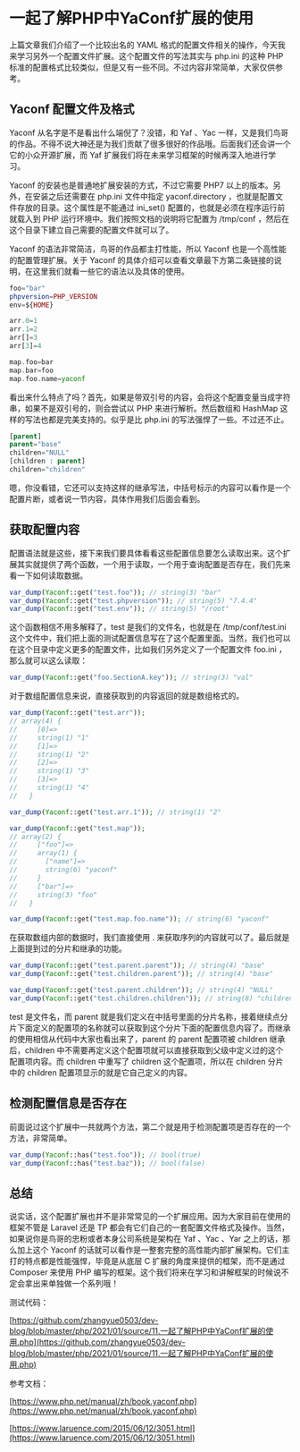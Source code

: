 # 一起了解PHP中YaConf扩展的使用

上篇文章我们介绍了一个比较出名的 YAML 格式的配置文件相关的操作，今天我来学习另外一个配置文件扩展。这个配置文件的写法其实与 php.ini 的这种 PHP 标准的配置格式比较类似，但是又有一些不同。不过内容非常简单，大家仅供参考。

## Yaconf 配置文件及格式

Yaconf 从名字是不是看出什么端倪了？没错，和 Yaf 、Yac 一样，又是我们鸟哥的作品。不得不说大神还是为我们贡献了很多很好的作品哦。后面我们还会讲一个它的小众开源扩展，而 Yaf 扩展我们将在未来学习框架的时候再深入地进行学习。

Yaconf 的安装也是普通地扩展安装的方式，不过它需要 PHP7 以上的版本。另外，在安装之后还需要在 php.ini 文件中指定 yaconf.directory ，也就是配置文件存放的目录。这个属性是不能通过 ini_set() 配置的，也就是必须在程序运行前就载入到 PHP 运行环境中。我们按照文档的说明将它配置为 /tmp/conf ，然后在这个目录下建立自己需要的配置文件就可以了。

Yaconf 的语法非常简洁，鸟哥的作品都主打性能，所以 Yaconf 也是一个高性能的配置管理扩展。关于 Yaconf 的具体介绍可以查看文章最下方第二条链接的说明，在这里我们就看一些它的语法以及具体的使用。

```php
foo="bar"
phpversion=PHP_VERSION
env=${HOME}

arr.0=1
arr.1=2
arr[]=3
arr[3]=4

map.foo=bar
map.bar=foo
map.foo.name=yaconf
```

看出来什么特点了吗？首先，如果是带双引号的内容，会将这个配置变量当成字符串，如果不是双引号的，则会尝试以 PHP 来进行解析。然后数组和 HashMap 这样的写法也都是完美支持的。似乎是比 php.ini 的写法强悍了一些。不过还不止。

```php
[parent]
parent="base"
children="NULL"
[children : parent]
children="children"
```

嗯，你没看错，它还可以支持这样的继承写法，中括号标示的内容可以看作是一个配置片断，或者说一节内容，具体作用我们后面会看到。

## 获取配置内容

配置语法就是这些，接下来我们要具体看看这些配置信息要怎么读取出来。这个扩展其实就提供了两个函数，一个用于读取，一个用于查询配置是否存在，我们先来看一下如何读取数据。

```php
var_dump(Yaconf::get("test.foo")); // string(3) "bar"
var_dump(Yaconf::get("test.phpversion")); // string(5) "7.4.4"
var_dump(Yaconf::get("test.env")); // string(5) "/root"
```

这个函数相信不用多解释了，test 是我们的文件名，也就是在 /tmp/conf/test.ini 这个文件中，我们把上面的测试配置信息写在了这个配置里面。当然，我们也可以在这个目录中定义更多的配置文件，比如我们另外定义了一个配置文件 foo.ini ，那么就可以这么读取：

```php
var_dump(Yaconf::get("foo.SectionA.key")); // string(3) "val"
```

对于数组配置信息来说，直接获取到的内容返回的就是数组格式的。

```php
var_dump(Yaconf::get("test.arr"));
// array(4) {
//     [0]=>
//     string(1) "1"
//     [1]=>
//     string(1) "2"
//     [2]=>
//     string(1) "3"
//     [3]=>
//     string(1) "4"
//   }

var_dump(Yaconf::get("test.arr.1")); // string(1) "2"

var_dump(Yaconf::get("test.map"));
// array(2) {
//     ["foo"]=>
//     array(1) {
//       ["name"]=>
//       string(6) "yaconf"
//     }
//     ["bar"]=>
//     string(3) "foo"
//   }

var_dump(Yaconf::get("test.map.foo.name")); // string(6) "yaconf"
```

在获取数组内部的数据时，我们直接使用 . 来获取序列的内容就可以了。最后就是上面提到过的分片和继承的功能。

```php
var_dump(Yaconf::get("test.parent.parent")); // string(4) "base"
var_dump(Yaconf::get("test.children.parent")); // string(4) "base"

var_dump(Yaconf::get("test.parent.children")); // string(4) "NULL"
var_dump(Yaconf::get("test.children.children")); // string(8) "children"
```

test 是文件名，而 parent 就是我们定义在中括号里面的分片名称，接着继续点分片下面定义的配置项的名称就可以获取到这个分片下面的配置信息内容了。而继承的使用相信从代码中大家也看出来了，parent 的 parent 配置项被 children 继承后，children 中不需要再定义这个配置项就可以直接获取到父级中定义过的这个配置项内容。而 children 中重写了 children 这个配置项，所以在 children 分片中的 children 配置项显示的就是它自己定义的内容。

## 检测配置信息是否存在

前面说过这个扩展中一共就两个方法，第二个就是用于检测配置项是否存在的一个方法，非常简单。

```php
var_dump(Yaconf::has("test.foo")); // bool(true)
var_dump(Yaconf::has("test.baz")); // bool(false)
```

## 总结

说实话，这个配置扩展也并不是非常常见的一个扩展应用。因为大家目前在使用的框架不管是 Laravel 还是 TP 都会有它们自己的一套配置文件格式及操作。当然，如果说你是鸟哥的忠粉或者本身公司系统是架构在 Yaf 、Yac 、Yar 之上的话，那么加上这个 Yaconf 的话就可以看作是一整套完整的高性能内部扩展架构。它们主打的特点都是性能强悍，毕竟是从底层 C 扩展的角度来提供的框架，而不是通过 Composer 来使用 PHP 编写的框架。这个我们将来在学习和讲解框架的时候说不定会拿出来单独做一个系列哦！

测试代码：

[https://github.com/zhangyue0503/dev-blog/blob/master/php/2021/01/source/11.一起了解PHP中YaConf扩展的使用.php](https://github.com/zhangyue0503/dev-blog/blob/master/php/2021/01/source/11.一起了解PHP中YaConf扩展的使用.php)

参考文档：

[https://www.php.net/manual/zh/book.yaconf.php](https://www.php.net/manual/zh/book.yaconf.php)

[https://www.laruence.com/2015/06/12/3051.html](https://www.laruence.com/2015/06/12/3051.html)